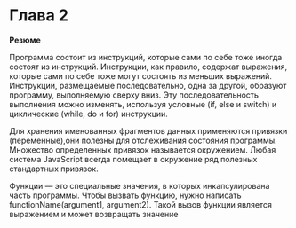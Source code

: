 # Глава 2

**Резюме**

Программа состоит из инструкций, которые сами по себе тоже иногда состоят из инструкций. Инструкции, как правило, содержат выражения, которые сами по себе тоже могут состоять из меньших выражений.
Инструкции, размещаемые последовательно, одна за другой, образуют программу, выполняемую сверху вниз. Эту последовательность выполнения
можно изменять, используя условные (if, else и switch) и циклические
(while, do и for) инструкции.

Для хранения именованных фрагментов данных применяются привязки (переменные),они полезны для отслеживания состояния программы. Множество определенных привязок называется окружением. Любая система JavaScript всегда помещает в окружение ряд полезных стандартных привязок.

Функции — это специальные значения, в которых инкапсулирована часть программы. Чтобы вызвать функцию, нужно написать functionName(argument1,
argument2). Такой вызов функции является выражением и может возвращать
значение
